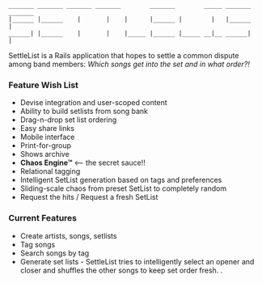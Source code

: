 ```
_______ _______ _______ _______        _______        _____ _______ _______
|______ |______    |       |    |      |______ |        |   |______    |
______| |______    |       |    |_____ |______ |_____ __|__ ______|    |
```

SettleList is a Rails application that hopes to settle a common dispute among band members:
*Which songs get into the set and in what order?!*

### Feature Wish List
- Devise integration and user-scoped content
- Ability to build setlists from song bank
- Drag-n-drop set list ordering
- Easy share links
- Mobile interface
- Print-for-group
- Shows archive
- **Chaos Engine™** <-- the secret sauce!!
 - Relational tagging
 - Intelligent SetList generation based on tags and preferences
 - Sliding-scale chaos from preset SetList to completely random
 - Request the hits / Request a fresh SetList

### Current Features
- Create artists, songs, setlists
- Tag songs
- Search songs by tag
- Generate set lists - SettleList tries to intelligently select an opener and closer and shuffles the other songs to keep set order fresh.
.

